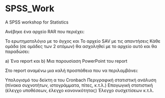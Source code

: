 # SPSS_Work
A SPSS workshop for Statistics 


Ανέβηκε ένα αρχείο RAR που περιέχει:

Το ερωτηματολόγιο με το άγχος και
Το αρχείο SAV με τις απαντήσεις
Κάθε ομάδα (σε ομάδες των 2 ατόμων) θα ασχοληθεί με το αρχείο αυτό και θα παραδώσει:

a) Ένα report και
b) Μια παρουσίαση PowerPoint του report

Στο report αναμένω μια καλή προσπάθεια που να περιλαμβάνει:

Υπολογισμό του δείκτη α του Cronbach
Περιγραφική στατιστική ανάλυση (πίνακα συχνοτήτων, ιστογράμματα, πίτες, κ.τ.λ.)
Επαγωγική στατιστική (έλεγχο υποθέσεων, έλεγχο κανονικότητας)
Έλεγχο συσχετίσεων κ.τ.λ.

